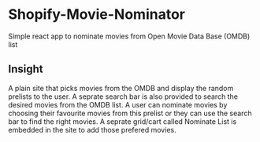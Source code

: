 # Shopify-Movie-Nominator

Simple react app to nominate movies from Open Movie Data Base (OMDB) list

## Insight

A plain site that picks movies from the OMDB and display the random prelists to the user. A seprate search bar is also provided to search the desired movies from the OMDB list. A user can nominate movies by choosing their favourite movies from this prelist or they can use the search bar to find the right movies. A seprate grid/cart called Nominate List is embedded in the site to add those prefered movies. 


